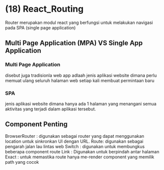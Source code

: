 # (18) React_Routing #
Router merupakan modul react yang berfungsi untuk melakukan navigasi pada SPA (single page application)
## Multi Page Application (MPA) VS Single App Application ##
### Multi Page Application ###
disebut juga tradisionla web app adlaah jenis aplikasi website dimana perlu memuat ulang seluruh halaman web setiap kali membuat permintaan baru 
### SPA ###
jenis aplikasi website dimana hanya ada 1 halaman yang menangani semua aktivitas yang terjadi dalam aplikasi tersebut.

## Component Penting ##

BrowserRouter : digunakan sebagai router yang dapat menggunakan location untuk sinkronkan UI dengan URL.
Route: digunakan sebagai pengarah jalan lau lintas web
Switch : digunakan untuk membungkus beberapa component route
Link : Digunakan untuk berpindah antar halaman
Exact : untuk memastika route hanya me-render component yang memilik path yang cocok
